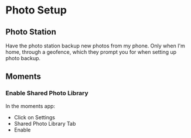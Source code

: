 # Photo Setup

## Photo Station

Have the photo station backup new photos from my phone. Only when I'm home, through a geofence, which they prompt you for when setting up photo backup.

## Moments

### Enable Shared Photo Library

In the moments app:

- Click on Settings
- Shared Photo Library Tab
- Enable


